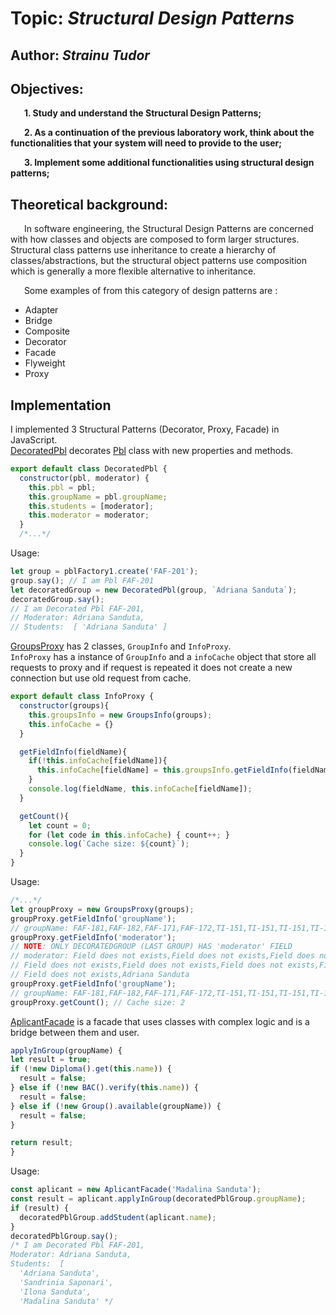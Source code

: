 # Topic: *Structural Design Patterns*

## Author: *Strainu Tudor*

## Objectives:
&ensp; &ensp; __1. Study and understand the Structural Design Patterns;__

&ensp; &ensp; __2. As a continuation of the previous laboratory work, think about the functionalities that your system will need to provide to the user;__

&ensp; &ensp; __3. Implement some additional functionalities using structural design patterns;__

## Theoretical background:
&ensp; &ensp; In software engineering, the Structural Design Patterns are concerned with how classes and objects are composed to form larger structures. Structural class patterns use inheritance to create a hierarchy of classes/abstractions, but the structural object patterns use composition which is generally a more flexible alternative to inheritance.

&ensp; &ensp; Some examples of from this category of design patterns are :

   * Adapter
   * Bridge
   * Composite
   * Decorator
   * Facade
   * Flyweight
   * Proxy
   
## Implementation

I implemented 3 Structural Patterns (Decorator, Proxy, Facade) in JavaScript.  
[DecoratedPbl](src/StructuralPatterns/DecorantedPbl.js) decorates [Pbl](src/CreationalPatterns/Pbl.js) class with new properties and methods.

```javascript
export default class DecoratedPbl {
  constructor(pbl, moderator) {
    this.pbl = pbl;
    this.groupName = pbl.groupName;
    this.students = [moderator];
    this.moderator = moderator;
  }
  /*...*/
```

Usage:

```javascript
let group = pblFactory1.create('FAF-201');
group.say(); // I am Pbl FAF-201
let decoratedGroup = new DecoratedPbl(group, `Adriana Sanduta`);
decoratedGroup.say();
// I am Decorated Pbl FAF-201,
// Moderator: Adriana Sanduta,
// Students:  [ 'Adriana Sanduta' ]
```

[GroupsProxy](src/StructuralPatterns/GroupsProxy.js) has 2 classes, `GroupInfo` and `InfoProxy`.  
`InfoProxy` has a instance of `GroupInfo` and a `infoCache` object that store all requests to proxy and if request is repeated it does not create a new connection but use old request from cache.

```javascript
export default class InfoProxy {
  constructor(groups){
    this.groupsInfo = new GroupsInfo(groups);
    this.infoCache = {}
  }

  getFieldInfo(fieldName){
    if(!this.infoCache[fieldName]){
      this.infoCache[fieldName] = this.groupsInfo.getFieldInfo(fieldName);
    }
    console.log(fieldName, this.infoCache[fieldName]);
  }

  getCount(){
    let count = 0;
    for (let code in this.infoCache) { count++; }
    console.log(`Cache size: ${count}`);
  }
}
```

Usage:

```javascript
/*...*/
let groupProxy = new GroupsProxy(groups);
groupProxy.getFieldInfo('groupName');
// groupName: FAF-181,FAF-182,FAF-171,FAF-172,TI-151,TI-151,TI-151,TI-151,FAF-183 Prototype,FAF-201
groupProxy.getFieldInfo('moderator');
// NOTE: ONLY DECORATEDGROUP (LAST GROUP) HAS 'moderator' FIELD
// moderator: Field does not exists,Field does not exists,Field does not exists,Field does not exists,
// Field does not exists,Field does not exists,Field does not exists,Field does not exists,
// Field does not exists,Adriana Sanduta
groupProxy.getFieldInfo('groupName');
// groupName: FAF-181,FAF-182,FAF-171,FAF-172,TI-151,TI-151,TI-151,TI-151,FAF-183 Prototype,FAF-201
groupProxy.getCount(); // Cache size: 2
```
[AplicantFacade](src/StructuralPatterns/AplicantFacade.js) is a facade that uses classes with complex logic and is a bridge between them and user.  

```javascript
applyInGroup(groupName) {
let result = true;
if (!new Diploma().get(this.name)) {
  result = false;
} else if (!new BAC().verify(this.name)) {
  result = false;
} else if (!new Group().available(groupName)) {
  result = false;
}

return result;
}
```

Usage:

```javascript
const aplicant = new AplicantFacade('Madalina Sanduta');
const result = aplicant.applyInGroup(decoratedPblGroup.groupName);
if (result) {
  decoratedPblGroup.addStudent(aplicant.name);
}
decoratedPblGroup.say();
/* I am Decorated Pbl FAF-201,
Moderator: Adriana Sanduta,
Students:  [
  'Adriana Sanduta',
  'Sandrinia Saponari',
  'Ilona Sanduta',
  'Madalina Sanduta' */

```
